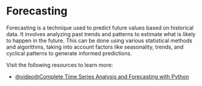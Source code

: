 # Forecasting

Forecasting is a technique used to predict future values based on historical data. It involves analyzing past trends and patterns to estimate what is likely to happen in the future. This can be done using various statistical methods and algorithms, taking into account factors like seasonality, trends, and cyclical patterns to generate informed predictions.

Visit the following resources to learn more:

- [@video@Complete Time Series Analysis and Forecasting with Python](https://www.youtube.com/watch?v=eKiXtGzEjos)